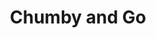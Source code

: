 ---
layout: post
title: "Chumby and Go"
description: "Cross compiling Go for the Chumby One on OS X"
modified: 2013-11-17
category: articles
tags: [chumby, Go]
published: false
---